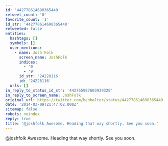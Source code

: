 ```yaml
---
id: '442778614690365440'
retweet_count: '0'
favorite_count: '1'
id_str: '442778614690365440'
retweeted: false
entities:
  hashtags: []
  symbols: []
  user_mentions:
    - name: Josh Folk
      screen_name: JoshFolk
      indices:
        - '0'
        - '9'
      id_str: '24228116'
      id: '24228116'
  urls: []
in_reply_to_status_id_str: '442765987603939328'
in_reply_to_screen_name: JoshFolk
original_url: https://twitter.com/benbalter/status/442778614690365440
date: '2014-03-09T21:47:02.000Z'
sitemap: false
robots: noindex
reply: true
title: '@joshfolk Awesome. Heading that way shortly. See you soon.'
---
```


@joshfolk Awesome. Heading that way shortly. See you soon.